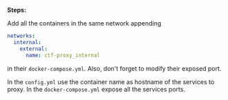 **Steps:** 

Add all the containers in the same network appending
```yml
networks:
  internal:
    external:
      name: ctf-proxy_internal
```
in their `docker-compose.yml`. Also, don't forget to modify their exposed port.

In the `config.yml` use the container name as hostname of the services to proxy.
In the `docker-compose.yml` expose all the services ports.